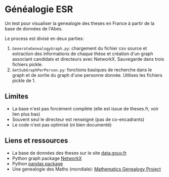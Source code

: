# Généalogie ESR
Un test pour visualiser la genealogie des theses en France à partir de la base de données de l'Abes.

Le process est divisé en deux parties:

1. `GenerateGenealogyGraph.py`: chargement du fichier csv source et extraction des informations de chaque thèse et création d'un graph associant candidats et directeurs avec NetworkX. Sauvegarde dans trois fichiers pickle.
2. `GetSubGraphPerPerson.py`: fonctions basiques de recherche dans le graph et de sortie du graph d'une personne donnée. Utilises les fichiers pickle de 1.

## Limites
- La base n'est pas forcément complète (elle est issue de theses.fr, voir lien plus bas)
- Souvent seul le directeur est renseigné (pas de co-encadrants)
- Le code n'est pas optimisé (ni bien documenté)

## Liens et ressources
- La base de données des theses sur le site [data.gouv.fr](https://www.data.gouv.fr/fr/datasets/theses-soutenues-en-france-depuis-1985/)
- Python graph package [NetworkX](https://networkx.org/)
- Python [pandas package](https://pandas.pydata.org/)
- Une genealogie des Maths (mondiale): [Mathematics Genealogy Project](https://genealogy.math.ndsu.nodak.edu/)